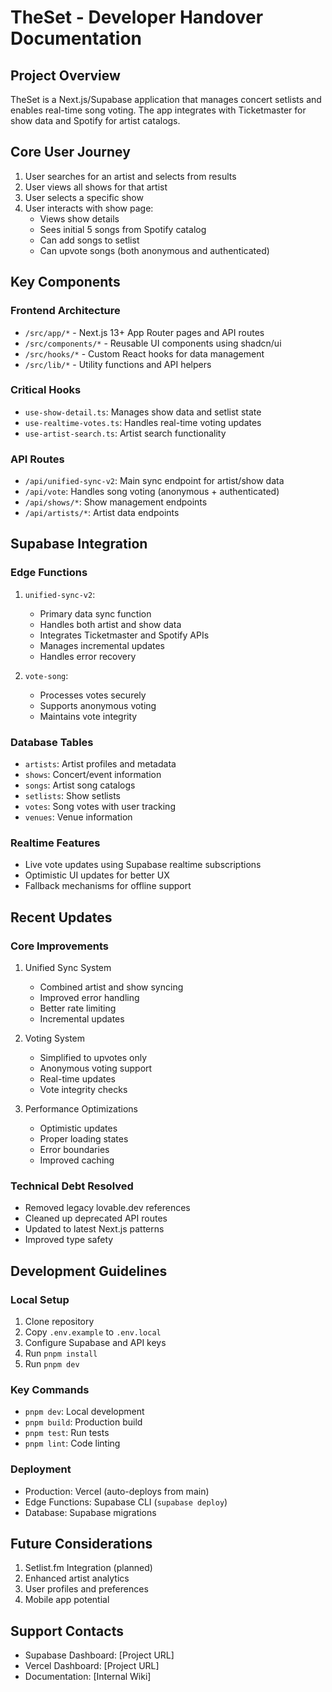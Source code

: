 # TheSet - Developer Handover Documentation

## Project Overview
TheSet is a Next.js/Supabase application that manages concert setlists and enables real-time song voting. The app integrates with Ticketmaster for show data and Spotify for artist catalogs.

## Core User Journey
1. User searches for an artist and selects from results
2. User views all shows for that artist
3. User selects a specific show
4. User interacts with show page:
   - Views show details
   - Sees initial 5 songs from Spotify catalog
   - Can add songs to setlist
   - Can upvote songs (both anonymous and authenticated)

## Key Components

### Frontend Architecture
- `/src/app/*` - Next.js 13+ App Router pages and API routes
- `/src/components/*` - Reusable UI components using shadcn/ui
- `/src/hooks/*` - Custom React hooks for data management
- `/src/lib/*` - Utility functions and API helpers

### Critical Hooks
- `use-show-detail.ts`: Manages show data and setlist state
- `use-realtime-votes.ts`: Handles real-time voting updates
- `use-artist-search.ts`: Artist search functionality

### API Routes
- `/api/unified-sync-v2`: Main sync endpoint for artist/show data
- `/api/vote`: Handles song voting (anonymous + authenticated)
- `/api/shows/*`: Show management endpoints
- `/api/artists/*`: Artist data endpoints

## Supabase Integration

### Edge Functions
1. `unified-sync-v2`:
   - Primary data sync function
   - Handles both artist and show data
   - Integrates Ticketmaster and Spotify APIs
   - Manages incremental updates
   - Handles error recovery

2. `vote-song`:
   - Processes votes securely
   - Supports anonymous voting
   - Maintains vote integrity

### Database Tables
- `artists`: Artist profiles and metadata
- `shows`: Concert/event information
- `songs`: Artist song catalogs
- `setlists`: Show setlists
- `votes`: Song votes with user tracking
- `venues`: Venue information

### Realtime Features
- Live vote updates using Supabase realtime subscriptions
- Optimistic UI updates for better UX
- Fallback mechanisms for offline support

## Recent Updates

### Core Improvements
1. Unified Sync System
   - Combined artist and show syncing
   - Improved error handling
   - Better rate limiting
   - Incremental updates

2. Voting System
   - Simplified to upvotes only
   - Anonymous voting support
   - Real-time updates
   - Vote integrity checks

3. Performance Optimizations
   - Optimistic updates
   - Proper loading states
   - Error boundaries
   - Improved caching

### Technical Debt Resolved
- Removed legacy lovable.dev references
- Cleaned up deprecated API routes
- Updated to latest Next.js patterns
- Improved type safety

## Development Guidelines

### Local Setup
1. Clone repository
2. Copy `.env.example` to `.env.local`
3. Configure Supabase and API keys
4. Run `pnpm install`
5. Run `pnpm dev`

### Key Commands
- `pnpm dev`: Local development
- `pnpm build`: Production build
- `pnpm test`: Run tests
- `pnpm lint`: Code linting

### Deployment
- Production: Vercel (auto-deploys from main)
- Edge Functions: Supabase CLI (`supabase deploy`)
- Database: Supabase migrations

## Future Considerations
1. Setlist.fm Integration (planned)
2. Enhanced artist analytics
3. User profiles and preferences
4. Mobile app potential

## Support Contacts
- Supabase Dashboard: [Project URL]
- Vercel Dashboard: [Project URL]
- Documentation: [Internal Wiki] 
